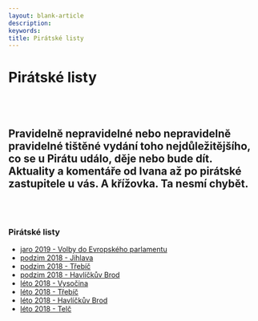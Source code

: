 ```yaml
---
layout: blank-article
description: 
keywords: 
title: Pirátské listy
---
```


<div class="pce-hero pce-hero--entry">
    <div class="pce-hero__content">
        <h1 class="c-page-title">Pirátské listy</h1><br><br>
        <h2 class="t-h4-alt">Pravidelně nepravidelné nebo nepravidelně pravidelné tištěné vydání toho nejdůležitějšího, co se u Pirátu událo, děje nebo bude dít. Aktuality a komentáře od Ivana až po pirátské zastupitele u vás. A křížovka. Ta nesmí chybět. </h2>
    </div>
</div>
<br>
<br>
<div class="row o-section-block c-emphasized-text">
    <div class="medium-12 large-12 columns">
        <section class="o-section">
            <div class="o-secion-header o-section-header--bordered">
                <h3 class="o-section__heading t-h4-super">Pirátské listy</h3>
            </div>
            <div class="u-1margin--top">
                <ul>
                    <li><a href="https://github.com/pirati-web/vysocina.pirati.cz/raw/master/assets/pl/2019-jaro-eurovolby.pdf">jaro 2019 - Volby do Evropského parlamentu</a></li>                    
                    <li><a href="https://github.com/pirati-web/vysocina.pirati.cz/raw/master/assets/pl/2018-podzim-jihlava.pdf">podzim 2018 - Jihlava</a></li>
                    <li><a href="https://github.com/pirati-web/vysocina.pirati.cz/raw/master/assets/pl/2018-podzim-trebic.pdf">podzim 2018 - Třebíč</a></li>
                    <li><a href="https://github.com/pirati-web/vysocina.pirati.cz/raw/master/assets/pl/2018-podzim-havlbrod.pdf">podzim 2018 - Havlíčkův Brod</a></li>
                    <li><a href="https://github.com/pirati-web/vysocina.pirati.cz/raw/master/assets/pl/2018-leto-vysocina.pdf">léto 2018 - Vysočina</a></li>
                    <li><a href="https://github.com/pirati-web/vysocina.pirati.cz/raw/master/assets/pl/2018-leto-trebic.pdf">léto 2018 - Třebíč</a></li>
                    <li><a href="https://github.com/pirati-web/vysocina.pirati.cz/raw/master/assets/pl/2018-leto-havlbrod.pdf">léto 2018 - Havlíčkův Brod</a></li>
                    <li><a href="https://github.com/pirati-web/vysocina.pirati.cz/raw/master/assets/pl/2018-leto-telc.pdf">léto 2018 - Telč</a></li>
                </ul>
            </div>
        </section>
    </div>    
</div>
